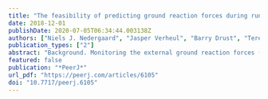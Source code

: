 ```yaml
---
title: "The feasibility of predicting ground reaction forces during running from a trunk accelerometry driven mass-spring-damper model"
date: 2018-12-01
publishDate: 2020-07-05T06:34:44.003138Z
authors: ["Niels J. Nedergaard", "Jasper Verheul", "Barry Drust", "Terence Etchells", "Paulo Lisboa", "Mark A. Robinson", "Jos Vanrenterghem"]
publication_types: ["2"]
abstract: "Background. Monitoring the external ground reaction forces (GRF) acting on the human body during running could help to understand how external loads influence tissue adaptation over time. Although mass-spring-damper (MSD) models have the potential to simulate the complex multi-segmental mechanics of the human body and predict GRF, these models currently require input from measured GRF limiting their application in field settings. Based on the hypothesis that the acceleration of the MSDmodel’s upper mass primarily represents the acceleration of the trunk segment, this paper explored the feasibility of using measured trunk accelerometry to estimate the MSD-model parameters required to predict resultant GRF during running."
featured: false
publication: "*PeerJ*"
url_pdf: "https://peerj.com/articles/6105"
doi: "10.7717/peerj.6105"
---
```


